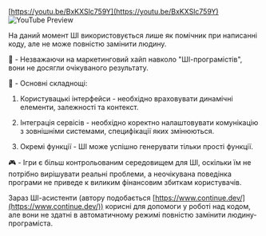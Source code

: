 <!--
date: 2025-02-02T23:23:04.212Z
-->


[https://youtu.be/BxKXSlc759Y](https://youtu.be/BxKXSlc759Y)
![YouTube Preview](https://img.youtube.com/vi/BxKXSlc759Y/mqdefault.jpg)


На даний момент ШІ використовується лише як помічник при написанні коду, але не може повністю замінити людину.

🤔 - Незважаючи на маркетинговий хайп навколо "ШІ-програмістів", вони не досягли очікуваного результату.

🚨 - Основні складнощі:

1) Користувацькі інтерфейси - необхідно враховувати динамічні елементи, залежності та контекст.

2) Інтеграція сервісів - необхідно коректно налаштовувати комунікацію з зовнішніми системами, специфікації яких змінюються.

3) Окремі функції - ШІ може успішно генерувати тільки прості функції.

🎮 - Ігри є більш контрольованим середовищем для ШІ, оскільки їм не потрібно вирішувати реальні проблеми, а неочікувана поведінка програми не приведе к виликим фінансовим збиткам користувачів.

Зараз ШІ-асистенти (автору подобається  [https://www.continue.dev/](https://www.continue.dev/)) корисні для допомоги у роботі над кодом, але вони не здатні в автоматичному режимі повністю замінити людину-програміста.